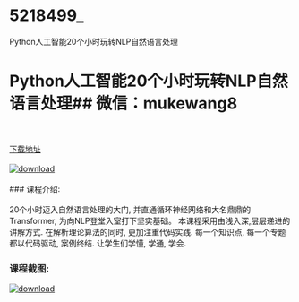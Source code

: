 # 5218499_
Python人工智能20个小时玩转NLP自然语言处理
# Python人工智能20个小时玩转NLP自然语言处理## 微信：mukewang8
<br/></br>[下载地址](http://www.36tz.cn/article/5218499 "下载地址")
<br/></br>[![download](http://36tz.cn/muke_img/2021_02_1-60-300x148.png "下载地址")](http://www.36tz.cn/article/5218499 "下载地址")
<br/></br>### 课程介绍:<br/></br>20个小时迈入自然语言处理的大门, 并直通循环神经网络和大名鼎鼎的Transformer, 为向NLP登堂入室打下坚实基础。
本课程采用由浅入深,层层递进的讲解方式. 在解析理论算法的同时, 更加注重代码实践. 每一个知识点, 每一个专题都以代码驱动, 案例终结. 让学生们学懂, 学通, 学会.

### 课程截图:
[![download](http://36tz.cn/muke_img/2021_02_2-65-300x258.png "下载地址")](http://www.36tz.cn/article/5218499 "下载地址")
